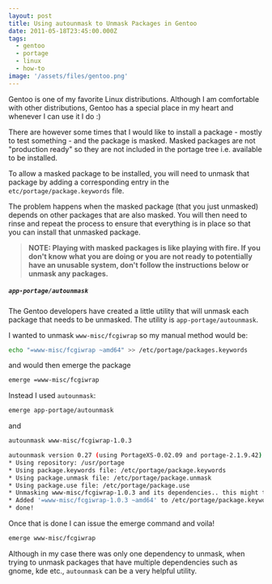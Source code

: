 ```yaml
---
layout: post
title: Using autounmask to Unmask Packages in Gentoo
date: 2011-05-18T23:45:00.000Z
tags:
  - gentoo
  - portage
  - linux
  - how-to
image: '/assets/files/gentoo.png'
---
```

Gentoo is one of my favorite Linux distributions. Although I am comfortable with other distributions, Gentoo has a special place in my heart and whenever I can use it I do :)

There are however some times that I would like to install a package - mostly to test something - and the package is masked. Masked packages are not "production ready" so they are not included in the portage tree i.e. available to be installed.

To allow a masked package to be installed, you will need to unmask that package by adding a corresponding entry in the `etc/portage/package.keywords` file.

The problem happens when the masked package (that you just unmasked) depends on other packages that are also masked. You will then need to rinse and repeat the process to ensure that everything is in place so that you can install that unmasked package.

> **NOTE: Playing with masked packages is like playing with fire. If you don't know what you are doing or you are not ready to potentially have an unusable system, don't follow the instructions below or unmask any packages.**

##### `app-portage/autounmask`

The Gentoo developers have created a little utility that will unmask each package that needs to be unmasked. The utility is `app-portage/autounmask`.

I wanted to unmask `www-misc/fcgiwrap` so my manual method would be:

```sh
echo "=www-misc/fcgiwrap ~amd64" >> /etc/portage/packages.keywords
```

and would then emerge the package

```sh
emerge =www-misc/fcgiwrap
```

Instead I used `autounmask`:

```sh
emerge app-portage/autounmask
```

and

```sh
autounmask www-misc/fcgiwrap-1.0.3

autounmask version 0.27 (using PortageXS-0.02.09 and portage-2.1.9.42)
* Using repository: /usr/portage
* Using package.keywords file: /etc/portage/package.keywords
* Using package.unmask file: /etc/portage/package.unmask
* Using package.use file: /etc/portage/package.use
* Unmasking www-misc/fcgiwrap-1.0.3 and its dependencies.. this might take a while..
* Added '=www-misc/fcgiwrap-1.0.3 ~amd64' to /etc/portage/package.keywords
* done!
```

Once that is done I can issue the emerge command and voila!

```sh
emerge www-misc/fcgiwrap
```

Although in my case there was only one dependency to unmask, when trying to unmask packages that have multiple dependencies such as gnome, kde etc., `autounmask` can be a very helpful utility.